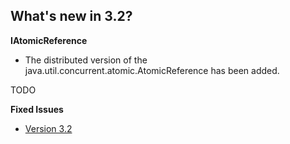 

## What's new in 3.2?

**IAtomicReference**

- The distributed version of the java.util.concurrent.atomic.AtomicReference has been added.

TODO

**Fixed Issues**

- [Version 3.2](https://github.com/hazelcast/hazelcast/issues?milestone=29&state=closed)




